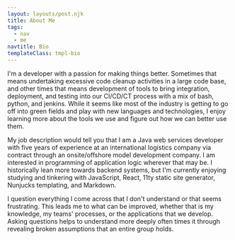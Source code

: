 ```yaml
---
layout: layouts/post.njk  
title: About Me  
tags:  
  - nav
  - me    
navtitle: Bio  
templateClass: tmpl-bio  
---
```


I'm a developer with a passion for making things better. Sometimes that means undertaking excessive code cleanup activities in a large code base, and other times that means development of tools to bring integration, deployment, and testing into our CI/CD/CT process with a mix of bash, python, and jenkins. While it seems like most of the industry is getting to go off into green fields and play with new languages and technologies, I enjoy learning more about the tools we use and figure out how we can better use them.

My job description would tell you that I am a Java web services developer with five years of experience at an international logistics company via contract through an onsite/offshore model development company. I am interested in programming of application logic wherever that may be. I historically lean more towards backend systems, but I'm currently enjoying studying and tinkering with JavaScript, React, 11ty static site generator, Nunjucks templating, and Markdown. 

I question everything I come across that I don't understand or that seems frustrating. This leads me to what can be improved, whether that is my knowledge, my teams' processes, or the applications that we develop. Asking questions helps to understand more deeply often times it through revealing broken assumptions that an entire group holds.